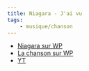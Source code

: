 ```yaml
---
title: Niagara - J'ai vu
tags:
    - musique/chanson
---
```


- [Niagara sur WP](https://fr.wikipedia.org/wiki/Niagara_(groupe))
- [La chanson sur WP](https://fr.wikipedia.org/wiki/J%27ai_vu)
- [YT](https://www.youtube.com/watch?v=Fe8mocHKHnM)
